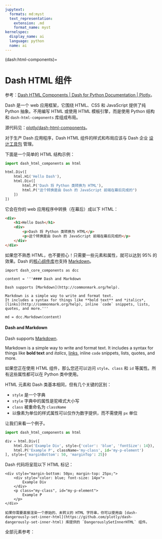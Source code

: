 ```yaml
---
jupytext:
  formats: md:myst
  text_representation:
    extension: .md
    format_name: myst
kernelspec:
  display_name: ai
  language: python
  name: ai
---
```


(dash:html-components)=
# Dash HTML 组件

参考：[Dash HTML Components | Dash for Python Documentation | Plotly](https://dash.plotly.com/dash-html-components)。

Dash 是一个 web 应用框架，它围绕 HTML、CSS 和 JavaScript 提供了纯 Python 抽象。不用编写 HTML 或使用 HTML 模板引擎，而是使用 Python 结构和 `dash-html-components` 库组成布局。

源代码见：[plotly/dash-html-components](https://github.com/plotly/dash-html-components)。

对于生产 Dash 应用程序，Dash HTML 组件的样式和布局应该与 Dash 企业 [设计工具包](https://plotly.com/dash/design-kit) 管理。

下面是一个简单的 HTML 结构示例：

```python
import dash_html_components as html

html.Div([
    html.H1('Hello Dash'),
    html.Div([
        html.P('Dash 将 Python 类转换为 HTML'),
        html.P("这个转换是由 Dash 的 JavaScript 前端在幕后完成的")
    ])
])
```

它会在你的 web 应用程序中转换（在幕后）成以下 HTML：

```html
<div>
    <h1>Hello Dash</h1>
    <div>
        <p>Dash 将 Python 类转换为 HTML</p>
        <p>这个转换是由 Dash 的 JavaScript 前端在幕后完成的</p>
    </div>
</div>
```

如果您不熟悉 HTML，也不要担心！只需要一些元素和属性，就可以达到 95% 的效果。Dash 的[核心组件库](https://dash.plotly.com/dash-core-components)也支持 [Markdown](http://commonmark.org/help)。


```{code-cell} ipython3
import dash_core_components as dcc

content = '''#### Dash and Markdown

Dash supports [Markdown](http://commonmark.org/help).

Markdown is a simple way to write and format text.
It includes a syntax for things like **bold text** and *italics*,
[links](http://commonmark.org/help), inline `code` snippets, lists,
quotes, and more.'''

md = dcc.Markdown(content)
```

<section class="w3-pale-blue">
<h4> Dash and Markdown </h4>

Dash supports [Markdown](http://commonmark.org/help).

Markdown is a simple way to write and format text.
It includes a syntax for things like **bold text** and *italics*,
[links](http://commonmark.org/help), inline `code` snippets, lists,
quotes, and more.
</section>

如果您正在使用 HTML 组件，那么您还可以访问 `style`、`class` 和 `id` 等属性。所有这些属性都可以在 Python 类中使用。

HTML 元素和 Dash 类基本相同，但有几个关键的区别：

- `style` 是一个字典
- `style` 字典中的属性是驼峰式大小写
- `class` 被重命名为 `className`
- 以像素为单位的样式属性可以仅作为数字提供，而不需使用 `px` 单位

让我们来看一个例子。

```python
import dash_html_components as html

div = html.Div([
    html.Div('Example Div', style={'color': 'blue', 'fontSize': 14}),
    html.P('Example P', className='my-class', id='my-p-element')
], style={'marginBottom': 50, 'marginTop': 25})
```

Dash 代码将呈现以下 HTML 标记：

```
<div style="margin-bottom: 50px; margin-top: 25px;">
    <div style="color: blue; font-size: 14px">
        Example Div
    </div>
    <p class="my-class", id="my-p-element">
        Example P
    </p>
</div>
```

```{attention}
如果你需要直接渲染一个原始的、未转义的 HTML 字符串，你可以使用由 [dash-dangerously-set-inner-html](https://github.com/plotly/dash-dangerously-set-inner-html) 库提供的 `DangerouslySetInnerHTML` 组件。
```

全部元素参考：

```{tableofcontents}
```